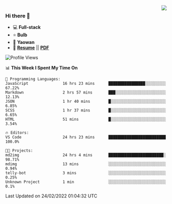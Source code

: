 <img align="right" src="https://github-readme-stats.vercel.app/api?username=LolipopJ&show_icons=true&count_private=true&hide_title=true&include_all_commits=true&theme=vue">

### Hi there 👋

- :computer: **Full-stack**
- :star: **Bulb**
- :pill: **Yaowan**
- :milky_way: [**Resume**](https://lolipopj.github.io/resume/) || [**PDF**](https://cdn.jsdelivr.net/gh/lolipopj/resume/export/resume-en.pdf)

<!--START_SECTION:waka-->
![Profile Views](http://img.shields.io/badge/Profile%20Views-35-blue)

📊 **This Week I Spent My Time On** 

```text
💬 Programming Languages: 
JavaScript               16 hrs 23 mins      ████████████████░░░░░░░░░   67.22% 
Markdown                 2 hrs 57 mins       ███░░░░░░░░░░░░░░░░░░░░░░   12.13% 
JSON                     1 hr 40 mins        █░░░░░░░░░░░░░░░░░░░░░░░░   6.85% 
SCSS                     1 hr 37 mins        █░░░░░░░░░░░░░░░░░░░░░░░░   6.65% 
HTML                     51 mins             █░░░░░░░░░░░░░░░░░░░░░░░░   3.54%

🔥 Editors: 
VS Code                  24 hrs 23 mins      █████████████████████████   100.0%

🐱‍💻 Projects: 
md2img                   24 hrs 4 mins       ████████████████████████░   98.71% 
mdimg                    13 mins             ░░░░░░░░░░░░░░░░░░░░░░░░░   0.94% 
telly-bot                3 mins              ░░░░░░░░░░░░░░░░░░░░░░░░░   0.25% 
Unknown Project          1 min               ░░░░░░░░░░░░░░░░░░░░░░░░░   0.1%

```


 Last Updated on 24/02/2022 01:04:32 UTC
<!--END_SECTION:waka-->
